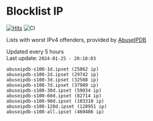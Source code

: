 # Blocklist IP

[![Hits](https://hits.seeyoufarm.com/api/count/incr/badge.svg?url=https%3A%2F%2Fgithub.com%2Fborestad%2Fblocklist-ip%2F&count_bg=%2379C83D&title_bg=%23555555&icon=&icon_color=%23E7E7E7&title=hits&edge_flat=false)](https://hits.seeyoufarm.com)  ![CI](https://img.shields.io/github/workflow/status/borestad/blocklist-ip/CI?style=flat-square)

Lists with worst IPv4 offenders, provided by [AbuseIPDB](https://www.abuseipdb.com/)

<!-- FOOTER-PLACEHOLDER -->
Updated every 5 hours<br>
Last update: `2024-01-25 - 20:18:03`
```
abuseipdb-s100-1d.ipset (25062 ip)
abuseipdb-s100-2d.ipset (29742 ip)
abuseipdb-s100-3d.ipset (32508 ip)
abuseipdb-s100-7d.ipset (37989 ip)
abuseipdb-s100-30d.ipset (59034 ip)
abuseipdb-s100-60d.ipset (82714 ip)
abuseipdb-s100-90d.ipset (103310 ip)
abuseipdb-s100-120d.ipset (128951 ip)
abuseipdb-s100-all.ipset (460486 ip)
```
